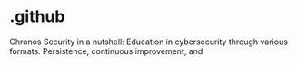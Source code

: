 # .github
Chronos Security in a nutshell: Education in cybersecurity through various formats. Persistence, continuous improvement, and 

